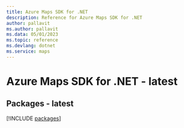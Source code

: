 ```yaml
---
title: Azure Maps SDK for .NET
description: Reference for Azure Maps SDK for .NET
author: pallavit
ms.author: pallavit
ms.data: 05/01/2023
ms.topic: reference
ms.devlang: dotnet
ms.service: maps
---
```

# Azure Maps SDK for .NET - latest
## Packages - latest
[!INCLUDE [packages](maps-index.md)]